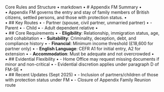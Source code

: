 Core Rules and Structure
•	markdown
•	# Appendix FM Summary
•	
•	Appendix FM governs the entry and stay of family members of British citizens, settled persons, and those with protection status.
•	
•	## Key Routes
•	- Partner (spouse, civil partner, unmarried partner)
•	- Parent
•	- Child
•	- Adult dependent relative
•	
•	## Core Requirements
•	- **Eligibility**: Relationship, immigration status, age, and cohabitation
•	- **Suitability**: Criminality, deception, debt, and compliance history
•	- **Financial**: Minimum income threshold (£18,600 for partner only)
•	- **English Language**: CEFR A1 for initial entry, A2 for extension
•	- **Accommodation**: Must be adequate and not overcrowded
•	
•	## Evidential Flexibility
•	- Home Office may request missing documents if minor and non-critical
•	- Evidential discretion applies under paragraph D of FM-SE
•	
•	## Recent Updates (Sept 2025)
•	- Inclusion of partners/children of those with protection status under FM
•	- Closure of Appendix Family Reunion route
